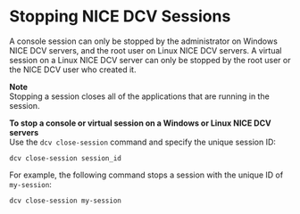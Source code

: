 # Stopping NICE DCV Sessions<a name="managing-sessions-lifecycle-stop"></a>

A console session can only be stopped by the administrator on Windows NICE DCV servers, and the root user on Linux NICE DCV servers\. A virtual session on a Linux NICE DCV server can only be stopped by the root user or the NICE DCV user who created it\. 

**Note**  
Stopping a session closes all of the applications that are running in the session\.

**To stop a console or virtual session on a Windows or Linux NICE DCV servers**  
Use the `dcv close-session` command and specify the unique session ID:

```
dcv close-session session_id
```

For example, the following command stops a session with the unique ID of `my-session`:

```
dcv close-session my-session
```